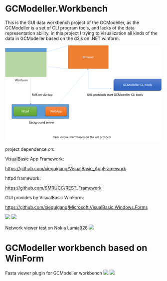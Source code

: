 # GCModeller.Workbench

This is the GUI data workbench project of the GCModeller, as the GCModeller is a set of CLI program tools, and lacks of the data representation ability. in this project I trying to visualization all kinds of the data in GCModeller based on the d3js on .NET winform.

![](./workbench.png)

project dependence on:

VisualBasic App Framework:

https://github.com/xieguigang/VisualBasic_AppFramework

httpd framework:

https://github.com/SMRUCC/REST_Framework

GUI provides by VisualBasic WinForm:

https://github.com/xieguigang/Microsoft.VisualBasic.Windows.Forms



![](https://raw.githubusercontent.com/SMRUCC/GCModeller.Workbench/master/d3js/screenshot.png)
![](https://raw.githubusercontent.com/SMRUCC/GCModeller.Workbench/master/d3js/2016-05-04.png)

Network viewer test on Nokia Lumia928
![](https://raw.githubusercontent.com/SMRUCC/GCModeller.Workbench/master/d3js/wp_ss_20160504_0001.png)

GCModeller workbench based on WinForm
=======================================
Fasta viewer plugin for GCModeller workbench
![](https://raw.githubusercontent.com/SMRUCC/GCModeller.Workbench/master/IDE_PlugIns/sequence_viewer.png)
![](https://raw.githubusercontent.com/SMRUCC/GCModeller.Workbench/master/IDE_PlugIns/logo_viewer.png)

